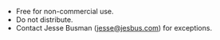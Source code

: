 - Free for non-commercial use.
- Do not distribute.
- Contact Jesse Busman (jesse@jesbus.com) for exceptions.
